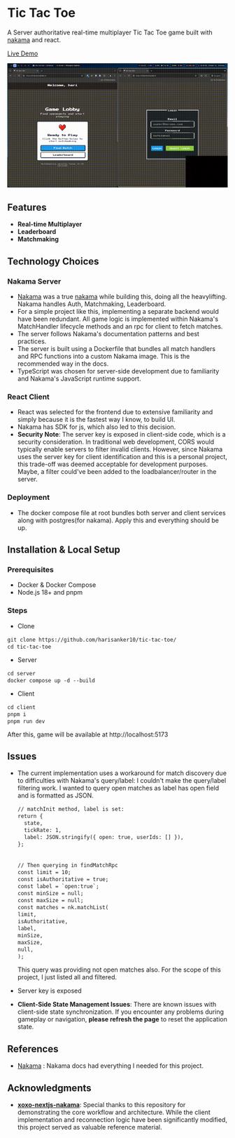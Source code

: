 # Tic Tac Toe

A Server authoritative real-time multiplayer Tic Tac Toe game built with [nakama](https://heroiclabs.com/nakama/) and react.

[Live Demo](https://tictactoe.hsanker.in)

![Tic Tac Toe Gameplay](./demo.gif)

## Features

- **Real-time Multiplayer**
- **Leaderboard**
- **Matchmaking**

## Technology Choices

### Nakama Server

- [Nakama](https://heroiclabs.com/nakama/) was a true [nakama](https://cotoacademy.com/meaning-nakama-used-japanese-expressions/#:~:text=%2Dpronounced%20%E2%80%9CNakama%E2%80%9D%20is%20a%20word%20that%20translates%20to%20your%20friend%2C%20teammate%2C%20or%20comrade.) while building this, doing all the heavylifting. Nakama handles Auth, Matchmaking, Leaderboard.
- For a simple project like this, implementing a separate backend would have been redundant. All game logic is implemented within Nakama's MatchHandler lifecycle methods and an rpc for client to fetch matches.
- The server follows Nakama's documentation patterns and best practices.
- The server is built using a Dockerfile that bundles all match handlers and RPC functions into a custom Nakama image. This is the recommended way in the docs.
- TypeScript was chosen for server-side development due to familiarity and Nakama's JavaScript runtime support.

### React Client

- React was selected for the frontend due to extensive familiarity and simply because it is the fastest way I know, to build UI.
- Nakama has SDK for js, which also led to this decision.
- **Security Note**: The server key is exposed in client-side code, which is a security consideration. In traditional web development, CORS would typically enable servers to filter invalid clients. However, since Nakama uses the server key for client identification and this is a personal project, this trade-off was deemed acceptable for development purposes. Maybe, a filter could've been added to the loadbalancer/router in the server.

### Deployment

- The docker compose file at root bundles both server and client services along with postgres(for nakama). Apply this and everything should be up.

## Installation & Local Setup

### Prerequisites

- Docker & Docker Compose
- Node.js 18+ and pnpm

### Steps

- Clone

```
git clone https://github.com/harisanker10/tic-tac-toe/
cd tic-tac-toe
```

- Server

```
cd server
docker compose up -d --build
```

- Client

```
cd client
pnpm i
pnpm run dev
```

After this, game will be available at http://localhost:5173

## Issues

- The current implementation uses a workaround for match discovery due to difficulties with Nakama's query/label: I couldn't make the query/label filtering work. I wanted to query open matches as label has open field and is formatted as JSON.

  ```
  // matchInit method, label is set:
  return {
    state,
    tickRate: 1,
    label: JSON.stringify({ open: true, userIds: [] }),
  };


  // Then querying in findMatchRpc
  const limit = 10;
  const isAuthoritative = true;
  const label = `open:true`;
  const minSize = null;
  const maxSize = null;
  const matches = nk.matchList(
  limit,
  isAuthoritative,
  label,
  minSize,
  maxSize,
  null,
  );

  ```

  This query was providing not open matches also. For the scope of this project, I just listed all and filtered.

- Server key is exposed
- **Client-Side State Management Issues**: There are known issues with client-side state synchronization. If you encounter any problems during gameplay or navigation, **please refresh the page** to reset the application state.

## References

- [Nakama](https://heroiclabs.com/nakama/) : Nakama docs had everything I needed for this project.

## Acknowledgments

- **[xoxo-nextjs-nakama](https://github.com/Jackiexiao/xoxo-nextjs-nakama)**: Special thanks to this repository for demonstrating the core workflow and architecture. While the client implementation and reconnection logic have been significantly modified, this project served as valuable reference material.
